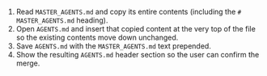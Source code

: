 1. Read `MASTER_AGENTS.md` and copy its entire contents (including the `# MASTER_AGENTS.md` heading).
2. Open `AGENTS.md` and insert that copied content at the very top of the file so the existing contents move down unchanged.
3. Save `AGENTS.md` with the `MASTER_AGENTS.md` text prepended.
4. Show the resulting `AGENTS.md` header section so the user can confirm the merge.
